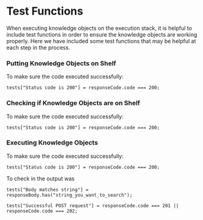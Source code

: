 # Test Functions

When executing knowledge objects on the execution stack, it is helpful to include test functions in order to ensure the knowledge objects are working properly. Here we have included some test functions that may be helpful at each step in the process.


### Putting Knowledge Objects on Shelf
To make sure the code executed successfully:
```
tests["Status code is 200"] = responseCode.code === 200;
```

### Checking if Knowledge Objects are on Shelf
To make sure the code executed successfully:
```
tests["Status code is 200"] = responseCode.code === 200;
```

### Executing Knowledge Objects
To make sure the code executed successfully:
```
tests["Status code is 200"] = responseCode.code === 200;
```
To check in the output was 
```
tests["Body matches string"] = responseBody.has("string_you_want_to_search");
```
```
tests["Successful POST request"] = responseCode.code === 201 || responseCode.code === 202;
```
